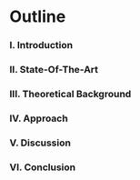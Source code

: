 # Outline

### I. Introduction
### II. State-Of-The-Art
### III. Theoretical Background
### IV. Approach 
### V. Discussion
### VI. Conclusion